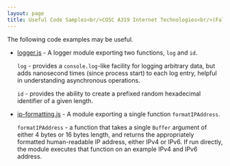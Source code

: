 ```yaml
---
layout: page
title: Useful Code Samples<br/>COSC A319 Internet Technologies<br/>(Fall 2023)
---
```


The following code examples may be useful.

* <p><a href="./logger.js">logger.js</a> - A logger module exporting two functions, <code>log</code> and <code>id</code>.</p>
  <p><code>log</code> - provides a <code>console.log</code>-like facility for logging arbitrary data, but adds nanosecond times (since process start) to each log entry, helpful in understanding asynchronous operations.</p>
  <p><code>id</code> - provides the ability to create a prefixed random hexadecimal identifier of a given length.</p>
* <p><a href="./ip-formatting.js">ip-formatting.js</a> - A module exporting a single function <code>formatIPAddress</code>.</p>
  <p><code>formatIPAddress</code> - a function that takes a single <code>Buffer</code> argument of either 4 bytes or 16 bytes length, and returns the appropriately formatted human-readable IP address, either IPv4 or IPv6. If run directly, the module executes that function on an example IPv4 and IPv6 address.</p>
